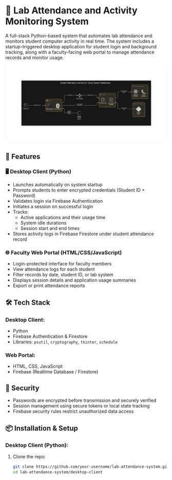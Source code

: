 # 🧠 Lab Attendance and Activity Monitoring System

A full-stack Python-based system that automates lab attendance and monitors student computer activity in real time. The system includes a startup-triggered desktop application for student login and background tracking, along with a faculty-facing web portal to manage attendance records and monitor usage.

![Desktop Client Screenshot](Design.png)


## 🚀 Features

### 🖥️ Desktop Client (Python)
- Launches automatically on system startup
- Prompts students to enter encrypted credentials (Student ID + Password)
- Validates login via Firebase Authentication
- Initiates a session on successful login
- Tracks:
  - Active applications and their usage time
  - System idle durations
  - Session start and end times
- Stores activity logs in Firebase Firestore under student attendance record

### 🌐 Faculty Web Portal (HTML/CSS/JavaScript)
- Login-protected interface for faculty members
- View attendance logs for each student
- Filter records by date, student ID, or lab system
- Displays session details and application usage summaries
- Export or print attendance reports

## 🛠️ Tech Stack

### Desktop Client:
- Python
- Firebase Authentication & Firestore
- Libraries: `psutil`, `cryptography`, `tkinter`, `schedule`

### Web Portal:
- HTML, CSS, JavaScript
- Firebase (Realtime Database / Firestore)

## 🔐 Security
- Passwords are encrypted before transmission and securely verified
- Session management using secure tokens or local state tracking
- Firebase security rules restrict unauthorized data access

## 📦 Installation & Setup

### Desktop Client (Python):
1. Clone the repo:
   ```bash
   git clone https://github.com/your-username/lab-attendance-system.git
   cd lab-attendance-system/desktop-client
